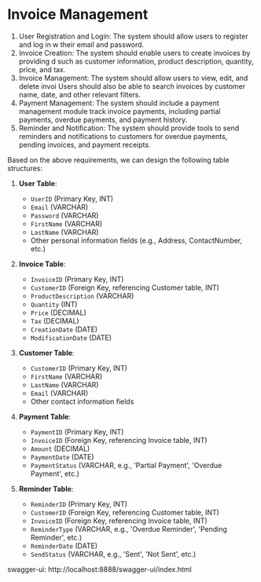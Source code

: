 # Invoice Management

1.  User Registration and Login: The system should allow users to register and log in w
their email and password.
2. Invoice Creation: The system should enable users to create invoices by providing d
   such as customer information, product description, quantity, price, and tax.
3. Invoice Management: The system should allow users to view, edit, and delete invoi
   Users should also be able to search invoices by customer name, date,
   and other relevant filters.
4. Payment Management: The system should include a payment management module
   track invoice payments, including partial payments,
   overdue payments, and payment history.
5. Reminder and Notification: The system should provide tools to send reminders and
   notifications to customers for overdue payments, pending
   invoices, and payment receipts.

Based on the above requirements, we can design the following table structures:


1. **User Table**:

   - `UserID` (Primary Key, INT)
   - `Email` (VARCHAR)
   - `Password` (VARCHAR)
   - `FirstName` (VARCHAR)
   - `LastName` (VARCHAR)
   - Other personal information fields (e.g., Address, ContactNumber, etc.)

2. **Invoice Table**:

   - `InvoiceID` (Primary Key, INT)
   - `CustomerID` (Foreign Key, referencing Customer table, INT)
   - `ProductDescription` (VARCHAR)
   - `Quantity` (INT)
   - `Price` (DECIMAL)
   - `Tax` (DECIMAL)
   - `CreationDate` (DATE)
   - `ModificationDate` (DATE)

3. **Customer Table**:

   - `CustomerID` (Primary Key, INT)
   - `FirstName` (VARCHAR)
   - `LastName` (VARCHAR)
   - `Email` (VARCHAR)
   - Other contact information fields

4. **Payment Table**:

   - `PaymentID` (Primary Key, INT)
   - `InvoiceID` (Foreign Key, referencing Invoice table, INT)
   - `Amount` (DECIMAL)
   - `PaymentDate` (DATE)
   - `PaymentStatus` (VARCHAR, e.g., 'Partial Payment', 'Overdue Payment', etc.)

5. **Reminder Table**:

   - `ReminderID` (Primary Key, INT)
   - `CustomerID` (Foreign Key, referencing Customer table, INT)
   - `InvoiceID` (Foreign Key, referencing Invoice table, INT)
   - `ReminderType` (VARCHAR, e.g., 'Overdue Reminder', 'Pending Reminder', etc.)
   - `ReminderDate` (DATE)
   - `SendStatus` (VARCHAR, e.g., 'Sent', 'Not Sent', etc.)

swagger-ui: http://localhost:8888/swagger-ui/index.html